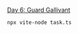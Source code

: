 [Day 6: Guard Gallivant](https://adventofcode.com/2024/day/6 "Day 6: Guard Gallivant")

```shell
npx vite-node task.ts
```
